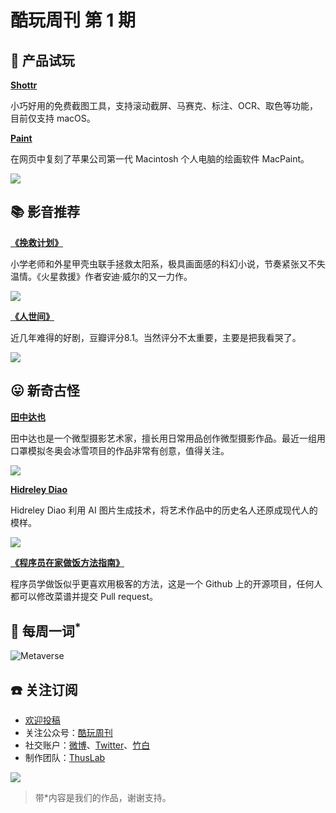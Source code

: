 # 酷玩周刊 第 1 期

## 🚀 产品试玩

**[Shottr](https://shottr.cc/)**

小巧好用的免费截图工具，支持滚动截屏、马赛克、标注、OCR、取色等功能，目前仅支持 macOS。

**[Paint](https://paint.withdiagram.com/)**

在网页中复刻了苹果公司第一代 Macintosh 个人电脑的绘画软件 MacPaint。

![](asset/2022/img2022021801.jpg)

## 📚 影音推荐

**[《挽救计划》](https://github.com/Anduin2017/HowToCook)**

小学老师和外星甲壳虫联手拯救太阳系，极具画面感的科幻小说，节奏紧张又不失温情。《火星救援》作者安迪·威尔的又一力作。

![](asset/2022/img2022021802.jpg)

**[《人世间》](https://movie.douban.com/subject/35207856/)**

近几年难得的好剧，豆瓣评分8.1。当然评分不太重要，主要是把我看哭了。

![](asset/2022/img2022021805.jpg)

## 😛 新奇古怪

**[田中达也](https://www.instagram.com/tanaka_tatsuya/)**

田中达也是一个微型摄影艺术家，擅长用日常用品创作微型摄影作品。最近一组用口罩模拟冬奥会冰雪项目的作品非常有创意，值得关注。

![](asset/2022/img2022021806.jpg)

**[Hidreley Diao](https://www.instagram.com/hidreley/)**

Hidreley Diao 利用 AI 图片生成技术，将艺术作品中的历史名人还原成现代人的模样。

![](asset/2022/img2022021807.jpg)

**[《程序员在家做饭方法指南》](https://github.com/Anduin2017/HowToCook)**

程序员学做饭似乎更喜欢用极客的方法，这是一个 Github 上的开源项目，任何人都可以修改菜谱并提交 Pull request。

## 📝 每周一词<sup>*</sup>

![Metaverse](asset/2022/img2022021804.jpg)

## ☎️ 关注订阅

- [欢迎投稿]()
- 关注公众号：[酷玩周刊](/doc/asset/2022/img2022021803.jpg)
- 社交账户：[微博]()、[Twitter]()、[竹白](https://coldplay.zhubai.love/)
- 制作团队：[ThusLab](https://thuscn.com/lab/)

![](asset/2022/img2022021803.jpg)

> 带*内容是我们的作品，谢谢支持。